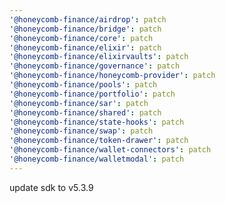 ```yaml
---
'@honeycomb-finance/airdrop': patch
'@honeycomb-finance/bridge': patch
'@honeycomb-finance/core': patch
'@honeycomb-finance/elixir': patch
'@honeycomb-finance/elixirvaults': patch
'@honeycomb-finance/governance': patch
'@honeycomb-finance/honeycomb-provider': patch
'@honeycomb-finance/pools': patch
'@honeycomb-finance/portfolio': patch
'@honeycomb-finance/sar': patch
'@honeycomb-finance/shared': patch
'@honeycomb-finance/state-hooks': patch
'@honeycomb-finance/swap': patch
'@honeycomb-finance/token-drawer': patch
'@honeycomb-finance/wallet-connectors': patch
'@honeycomb-finance/walletmodal': patch
---
```


update sdk to v5.3.9
